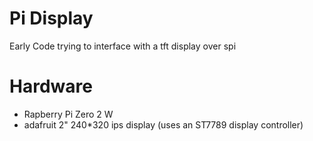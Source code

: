 # Pi Display

Early Code trying to interface with a tft display over spi

# Hardware

* Rapberry Pi Zero 2 W
* adafruit 2" 240*320 ips display (uses an ST7789 display controller)
